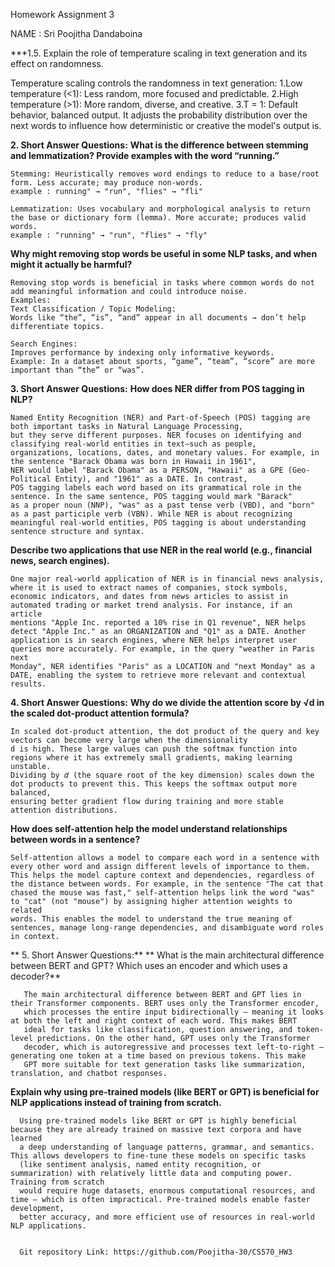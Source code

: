 Homework Assignment 3

NAME : Sri Poojitha Dandaboina

***1.5.	Explain the role of temperature scaling in text generation and its effect on randomness.

Temperature scaling controls the randomness in text generation:
    1.Low temperature (<1): Less random, more focused and predictable.
    2.High temperature (>1): More random, diverse, and creative.
    3.T = 1: Default behavior, balanced output.
It adjusts the probability distribution over the next words to influence how deterministic or creative the model's output is.

**2. Short Answer Questions:**
**What is the difference between stemming and lemmatization? Provide examples with the word “running.”**
 
    Stemming: Heuristically removes word endings to reduce to a base/root form. Less accurate; may produce non-words.
  	example : running" → "run", "flies" → "fli"

    Lemmatization: Uses vocabulary and morphological analysis to return the base or dictionary form (lemma). More accurate; produces valid words.
    example : "running" → "run", "flies" → "fly"

  	
**Why might removing stop words be useful in some NLP tasks, and when might it actually be harmful?**

    Removing stop words is beneficial in tasks where common words do not add meaningful information and could introduce noise.
  	Examples:
    Text Classification / Topic Modeling:
    Words like “the”, “is”, “and” appear in all documents → don’t help differentiate topics.

    Search Engines:
    Improves performance by indexing only informative keywords.
    Example: In a dataset about sports, “game”, “team”, “score” are more important than “the” or “was”.

    
**3. Short Answer Questions:**
**How does NER differ from POS tagging in NLP?**

    Named Entity Recognition (NER) and Part-of-Speech (POS) tagging are both important tasks in Natural Language Processing, 
    but they serve different purposes. NER focuses on identifying and classifying real-world entities in text—such as people, 
    organizations, locations, dates, and monetary values. For example, in the sentence "Barack Obama was born in Hawaii in 1961",
    NER would label "Barack Obama" as a PERSON, "Hawaii" as a GPE (Geo-Political Entity), and "1961" as a DATE. In contrast, 
    POS tagging labels each word based on its grammatical role in the sentence. In the same sentence, POS tagging would mark "Barack"
    as a proper noun (NNP), "was" as a past tense verb (VBD), and "born" as a past participle verb (VBN). While NER is about recognizing 
    meaningful real-world entities, POS tagging is about understanding sentence structure and syntax.

 **Describe two applications that use NER in the real world (e.g., financial news, search engines).**

    One major real-world application of NER is in financial news analysis, where it is used to extract names of companies, stock symbols, 
    economic indicators, and dates from news articles to assist in automated trading or market trend analysis. For instance, if an article 
    mentions "Apple Inc. reported a 10% rise in Q1 revenue", NER helps detect "Apple Inc." as an ORGANIZATION and "Q1" as a DATE. Another 
    application is in search engines, where NER helps interpret user queries more accurately. For example, in the query "weather in Paris next 
    Monday", NER identifies "Paris" as a LOCATION and "next Monday" as a DATE, enabling the system to retrieve more relevant and contextual results.

    
 **4. Short Answer Questions:**
 **Why do we divide the attention score by √d in the scaled dot-product attention formula?**
  
    In scaled dot-product attention, the dot product of the query and key vectors can become very large when the dimensionality 
    d is high. These large values can push the softmax function into regions where it has extremely small gradients, making learning unstable. 
    Dividing by 𝑑 (the square root of the key dimension) scales down the dot products to prevent this. This keeps the softmax output more balanced, 
    ensuring better gradient flow during training and more stable attention distributions.

**How does self-attention help the model understand relationships between words in a sentence?**
    
    Self-attention allows a model to compare each word in a sentence with every other word and assign different levels of importance to them. 
    This helps the model capture context and dependencies, regardless of the distance between words. For example, in the sentence "The cat that 
    chased the mouse was fast," self-attention helps link the word "was" to "cat" (not "mouse") by assigning higher attention weights to related 
    words. This enables the model to understand the true meaning of sentences, manage long-range dependencies, and disambiguate word roles in context.


    
 ** 5. Short Answer Questions:**
 ** What is the main architectural difference between BERT and GPT? Which uses an encoder and which uses a decoder?**
      
       The main architectural difference between BERT and GPT lies in their Transformer components. BERT uses only the Transformer encoder, 
       which processes the entire input bidirectionally — meaning it looks at both the left and right context of each word. This makes BERT 
       ideal for tasks like classification, question answering, and token-level predictions. On the other hand, GPT uses only the Transformer 
       decoder, which is autoregressive and processes text left-to-right — generating one token at a time based on previous tokens. This make
       GPT more suitable for text generation tasks like summarization, translation, and chatbot responses.
  **Explain why using pre-trained models (like BERT or GPT) is beneficial for NLP applications instead of training from scratch.**

      Using pre-trained models like BERT or GPT is highly beneficial because they are already trained on massive text corpora and have learned 
      a deep understanding of language patterns, grammar, and semantics. This allows developers to fine-tune these models on specific tasks 
      (like sentiment analysis, named entity recognition, or summarization) with relatively little data and computing power. Training from scratch 
      would require huge datasets, enormous computational resources, and time — which is often impractical. Pre-trained models enable faster development, 
      better accuracy, and more efficient use of resources in real-world NLP applications.

      
      Git repository Link: https://github.com/Poojitha-30/CS570_HW3
